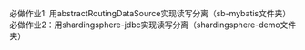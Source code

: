 必做作业1: 用abstractRoutingDataSource实现读写分离（sb-mybatis文件夹）  
必做作业2：用shardingsphere-jdbc实现读写分离（shardingsphere-demo文件夹）
